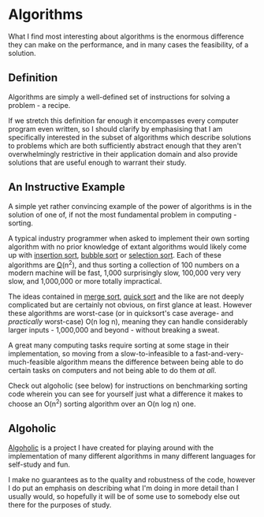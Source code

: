 # Algorithms #

What I find most interesting about algorithms is the enormous difference they can make on the
performance, and in many cases the feasibility, of a solution.

## Definition ##

Algorithms are simply a well-defined set of instructions for solving a problem - a recipe.

If we stretch this definition far enough it encompasses every computer program even written, so
I should clarify by emphasising that I am specifically interested in the subset of algorithms
which describe solutions to problems which are both sufficiently abstract enough that they aren't
overwhelmingly restrictive in their application domain and also provide solutions that are useful
enough to warrant their study.

## An Instructive Example ##

A simple yet rather convincing example of the power of algorithms is in the solution of one of,
if not the most fundamental problem in computing - sorting.

A typical industry programmer when asked to implement their own sorting algorithm with no prior
knowledge of extant algorithms would likely come up with [insertion sort][0],
[bubble sort][1] or [selection sort][2]. Each of these algorithms are [O][3](n<sup>2</sup>),
and thus sorting a collection of 100 numbers on a modern machine will be fast, 1,000
surprisingly slow, 100,000 very very slow, and 1,000,000 or more totally impractical.

The ideas contained in [merge sort][4], [quick sort][5] and the like are not deeply complicated
but are certainly not obvious, on first glance at least. However these algorithms are
worst-case (or in quicksort's case average- and *practically* worst-case) O(n log n), meaning
they can handle considerably larger inputs - 1,000,000 and beyond - without breaking a sweat.

A great many computing tasks require sorting at some stage in their implementation, so moving
from a slow-to-infeasible to a fast-and-very-much-feasible algorithm means the difference
between being able to do certain tasks on computers and not being able to do them *at all*.

Check out algoholic (see below) for instructions on benchmarking sorting code wherein you can see
for yourself just what a difference it makes to choose an O(n<sup>2</sup>) sorting algorithm over an O(n log n) one.

## Algoholic ##

[Algoholic][algoholic] is a project I have created for playing around with the implementation
of many different algorithms in many different languages for self-study and fun.

I make no guarantees as to the quality and robustness of the code, however I do put an emphasis
on describing what I'm doing in more detail than I usually would, so hopefully it will be of
some use to somebody else out there for the purposes of study.

[0]:http://en.wikipedia.org/wiki/insertion_sort
[1]:http://en.wikipedia.org/wiki/bubble_sort
[2]:http://en.wikipedia.org/wiki/selection_sort
[3]:http://en.wikipedia.org/wiki/big_oh
[4]:http://en.wikipedia.org/wiki/merge_sort
[5]:http://en.wikipedia.org/wiki/quick_sort

[algoholic]:https://github.com/lorenzo-stoakes/algoholic
